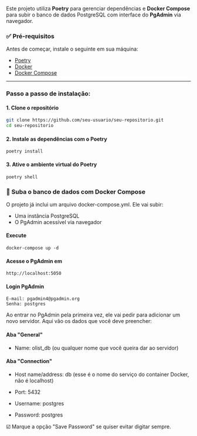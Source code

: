 Este projeto utiliza **Poetry** para gerenciar dependências e **Docker Compose** para subir o banco de dados PostgreSQL com interface do **PgAdmin** via navegador.

### ✅ Pré-requisitos

Antes de começar, instale o seguinte em sua máquina:

- [Poetry](https://python-poetry.org/docs/#installation)
- [Docker](https://www.docker.com/get-started)
- [Docker Compose](https://docs.docker.com/compose/)

---

### Passo a passo de instalação:

#### 1. Clone o repositório

```bash
git clone https://github.com/seu-usuario/seu-repositorio.git
cd seu-repositorio
```
#### 2. Instale as dependências com o Poetry
```
poetry install
```
#### 3. Ative o ambiente virtual do Poetry
```
poetry shell
```

### 🐳 Suba o banco de dados com Docker Compose
O projeto já inclui um arquivo docker-compose.yml. Ele vai subir:

- Uma instância PostgreSQL
- O PgAdmin acessível via navegador

#### Execute
```
docker-compose up -d
```
#### Acesse o PgAdmin em
```
http://localhost:5050
```
#### Login PgAdmin
```
E-mail: pgadmin4@pgadmin.org
Senha: postgres
```

Ao entrar no PgAdmin pela primeira vez, ele vai pedir para adicionar um novo servidor. Aqui vão os dados que você deve preencher:

#### Aba "General"
- Name: olist_db (ou qualquer nome que você queira dar ao servidor)

#### Aba "Connection"
- Host name/address: db
(esse é o nome do serviço do container Docker, não é localhost)

- Port: 5432
- Username: postgres
- Password: postgres

☑️ Marque a opção "Save Password" se quiser evitar digitar sempre.

